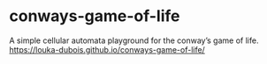 # conways-game-of-life
A simple cellular automata playground for the conway’s game of life.
https://louka-dubois.github.io/conways-game-of-life/
